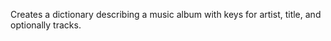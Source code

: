  Creates a dictionary describing a music album with keys for artist, title, and optionally tracks. 
